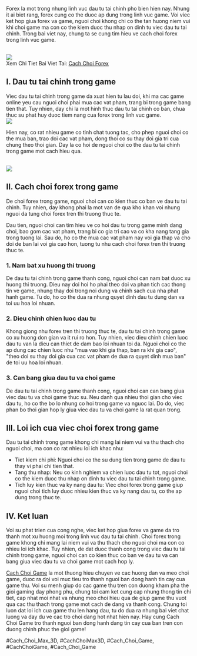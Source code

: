 <main>
<p>Forex la mot trong nhung linh vuc dau tu tai chinh pho bien hien nay. Nhung it ai biet rang, forex cung co the duoc ap dung trong linh vuc game. Voi viec ket hop giua forex va game, nguoi choi khong chi co the tan huong niem vui khi choi game ma con co the kiem duoc thu nhap on dinh tu viec dau tu tai chinh. Trong bai viet nay, chung ta se cung tim hieu ve cach choi forex trong linh vuc game.</p><br><img src="https://cachchoigame.com/wp-content/uploads/2025/03/cach-choi-hui-kham-pha-the-gioi-hui-tu-a-den-z-67d3ea7d7d576.jpg"></br>
Xem Chi Tiet Bai Viet Tai: <a href="https://cachchoigame.com/cach-choi-forex/">Cach Choi Forex</a>
<h2>I. Dau tu tai chinh trong game</h2>
<p>Viec dau tu tai chinh trong game da xuat hien tu lau doi, khi ma cac game online yeu cau nguoi choi phai mua cac vat pham, trang bi trong game bang tien that. Tuy nhien, day chi la mot hinh thuc dau tu tai chinh co ban, chua thuc su phat huy duoc tiem nang cua forex trong linh vuc game.<br><img src="https://cachchoigame.com/wp-content/uploads/2025/03/Logo-cachchoigame.com_-800x800.png"></br>
<p>Hien nay, co rat nhieu game co tinh chat tuong tac, cho phep nguoi choi co the mua ban, trao doi cac vat pham, dong thoi co su thay doi gia tri cua chung theo thoi gian. Day la co hoi de nguoi choi co the dau tu tai chinh trong game mot cach hieu qua.</p><br><img src="https://cachchoigame.com/wp-content/uploads/2025/03/Logo-cachchoigame.com_-1.png"></br>
<h2>II. Cach choi forex trong game</h2>
<p>De choi forex trong game, nguoi choi can co kien thuc co ban ve dau tu tai chinh. Tuy nhien, day khong phai la mot van de qua kho khan voi nhung nguoi da tung choi forex tren thi truong thuc te.
<p>Dau tien, nguoi choi can tim hieu ve co hoi dau tu trong game minh dang choi, bao gom cac vat pham, trang bi co gia tri cao va co kha nang tang gia trong tuong lai. Sau do, ho co the mua cac vat pham nay voi gia thap va cho doi de ban lai voi gia cao hon, tuong tu nhu cach choi forex tren thi truong thuc te.</p>
<h3>1. Nam bat xu huong thi truong</h3>
<p>De dau tu tai chinh trong game thanh cong, nguoi choi can nam bat duoc xu huong thi truong. Dieu nay doi hoi ho phai theo doi va phan tich cac thong tin ve game, nhung thay doi trong noi dung va chinh sach cua nha phat hanh game. Tu do, ho co the dua ra nhung quyet dinh dau tu dung dan va toi uu hoa loi nhuan.
<h3>2. Dieu chinh chien luoc dau tu</h3>
<p>Khong giong nhu forex tren thi truong thuc te, dau tu tai chinh trong game co xu huong don gian va it rui ro hon. Tuy nhien, viec dieu chinh chien luoc dau tu van la dieu can thiet de dam bao loi nhuan toi da. Nguoi choi co the ap dung cac chien luoc nhu "mua vao khi gia thap, ban ra khi gia cao", "theo doi su thay doi gia cua cac vat pham de dua ra quyet dinh mua ban" de toi uu hoa loi nhuan.</p>
<h3>3. Can bang giua dau tu va choi game</h3>
<p>De dau tu tai chinh trong game thanh cong, nguoi choi can can bang giua viec dau tu va choi game thuc su. Neu danh qua nhieu thoi gian cho viec dau tu, ho co the bo lo nhung co hoi trong game va nguoc lai. Do do, viec phan bo thoi gian hop ly giua viec dau tu va choi game la rat quan trong.</p>
<h2>III. Loi ich cua viec choi forex trong game</h2>
<p>Dau tu tai chinh trong game khong chi mang lai niem vui va thu thach cho nguoi choi, ma con co rat nhieu loi ich khac nhu:</p>
<ul>
<li>Tiet kiem chi phi: Nguoi choi co the su dung tien trong game de dau tu thay vi phai chi tien that.</li>
<li>Tang thu nhap: Neu co kinh nghiem va chien luoc dau tu tot, nguoi choi co the kiem duoc thu nhap on dinh tu viec dau tu tai chinh trong game.</li>
<li>Tich luy kien thuc va ky nang dau tu: Viec choi forex trong game giup nguoi choi tich luy duoc nhieu kien thuc va ky nang dau tu, co the ap dung trong thuc te.</li>
</ul>
<h2>IV. Ket luan</h2>
<p>Voi su phat trien cua cong nghe, viec ket hop giua forex va game da tro thanh mot xu huong moi trong linh vuc dau tu tai chinh. Choi forex trong game khong chi mang lai niem vui va thu thach cho nguoi choi ma con co nhieu loi ich khac. Tuy nhien, de dat duoc thanh cong trong viec dau tu tai chinh trong game, nguoi choi can co kien thuc co ban ve dau tu va can bang giua viec dau tu va choi game mot cach hop ly.</p>
</main><p><a href="https://cachchoigame.com/">Cach Choi Game</a> la mot thuong hieu chuyen ve cac huong dan va meo choi game, duoc ra doi voi muc tieu tro thanh nguoi ban dong hanh tin cay cua game thu. Voi su menh giup do cac game thu tren con duong kham pha the gioi gaming day phong phu, chung toi cam ket cung cap nhung thong tin chi tiet, cap nhat moi nhat va nhung meo choi hieu qua de giup game thu vuot qua cac thu thach trong game mot cach de dang va thanh cong. Chung toi luon dat loi ich cua game thu len hang dau, tu do dua ra nhung bai viet chat luong va day du ve cac tro choi dang hot nhat hien nay. Hay cung Cach Choi Game tro thanh nguoi ban dong hanh dang tin cay cua ban tren con duong chinh phuc the gioi game!</p>
#Cach_Choi_Max_3D, #CachChoiMax3D, #Cach_Choi_Game, #CachChoiGame, #Cach_Choi_Game
